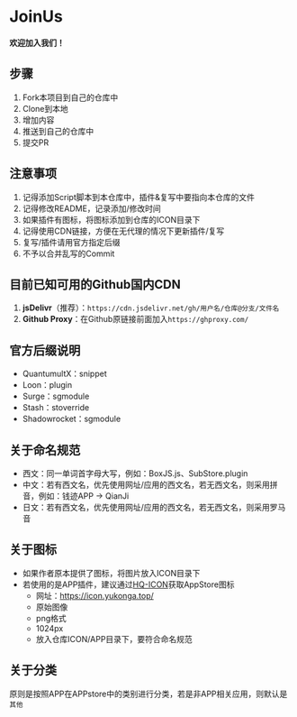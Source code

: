 # JoinUs
**欢迎加入我们！**

## 步骤
1. Fork本项目到自己的仓库中
2. Clone到本地
3. 增加内容
4. 推送到自己的仓库中
5. 提交PR

## 注意事项
1. 记得添加Script脚本到本仓库中，插件&复写中要指向本仓库的文件
2. 记得修改README，记录添加/修改时间
3. 如果插件有图标，将图标添加到仓库的ICON目录下
4. 记得使用CDN链接，方便在无代理的情况下更新插件/复写
5. 复写/插件请用官方指定后缀
6. 不予以合并乱写的Commit

## 目前已知可用的Github国内CDN
1. **jsDelivr**（推荐）：`https://cdn.jsdelivr.net/gh/用户名/仓库@分支/文件名`
2. **Github Proxy**：在Github原链接前面加入`https://ghproxy.com/`

## 官方后缀说明
- QuantumultX：snippet
- Loon：plugin
- Surge：sgmodule
- Stash：stoverride
- Shadowrocket：sgmodule

## 关于命名规范
- 西文：同一单词首字母大写，例如：BoxJS.js、SubStore.plugin
- 中文：若有西文名，优先使用网址/应用的西文名，若无西文名，则采用拼音，例如：钱迹APP -> QianJi
- 日文：若有西文名，优先使用网址/应用的西文名，若无西文名，则采用罗马音

## 关于图标
- 如果作者原本提供了图标，将图片放入ICON目录下
- 若使用的是APP插件，建议通过[HQ-ICON](https://github.com/YuKongA/HQ-ICON)获取AppStore图标
    - 网址：https://icon.yukonga.top/
    - 原始图像
    - png格式
    - 1024px
    - 放入仓库ICON/APP目录下，要符合命名规范

## 关于分类
原则是按照APP在APPstore中的类别进行分类，若是非APP相关应用，则默认是`其他`